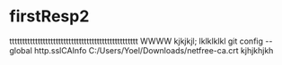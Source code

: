 # firstResp2
tttttttttttttttttttttttttttttttttttttttttttttttttt
WWWW
kjkjkjl;
lklklklkl
 git config --global http.sslCAInfo C:/Users/Yoel/Downloads/netfree-ca.crt
kjhjkhjkh
